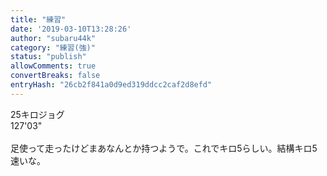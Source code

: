 ```yaml
---
title: "練習"
date: '2019-03-10T13:28:26'
author: "subaru44k"
category: "練習(強)"
status: "publish"
allowComments: true
convertBreaks: false
entryHash: "26cb2f841a0d9ed319ddcc2caf2d8efd"
---
```

25キロジョグ<br>
127'03"<br>
<br>
足使って走ったけどまあなんとか持つようで。これでキロ5らしい。結構キロ5速いな。
